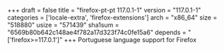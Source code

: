 +++
draft = false
title = "firefox-pt-pt 117.0.1-1"
version = "117.0.1-1"
categories = ['locale-extra', 'firefox-extensions']
arch = "x86_64"
size = "518880"
usize = "571439"
sha1sum = "6569b80b642c148ae4f782a17d323f74c0fe15a6"
depends = "['firefox>=117.0.1']"
+++
Portuguese language support for Firefox